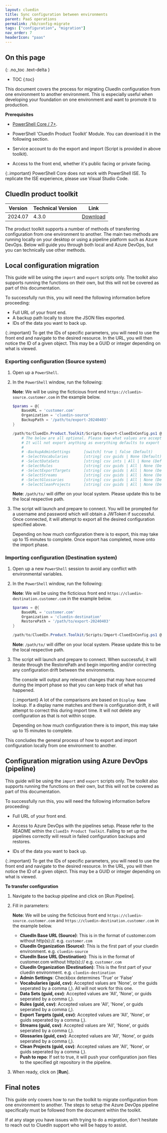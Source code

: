 ```yaml
---
layout: cluedin
title: Sync configuration between environments
parent: PaaS operations
permalink: /kb/config-migrate
tags: ["configuration", "migration"]
nav_order: 7
headerIcon: "paas"
---
```

## On this page
{: .no_toc .text-delta }
- TOC
{:toc}

This document covers the process for migrating CluedIn configuration from one environment to another environment. This is especially useful when developing your foundation on one environment and want to promote it to production.

**Prerequisites**

- [PowerShell Core / 7+](https://github.com/PowerShell/PowerShell).

- PowerShell 'CluedIn Product Toolkit' Module. You can download it in the following section.

- Service account to do the export and import (Script is provided in above toolkit).

- Access to the front end, whether it's public facing or private facing.

{:.important}
PowerShell Core does not work with PowerShell ISE. To replicate the ISE experience, please use Visual Studio Code.

## CluedIn product toolkit

|Version| Technical Version | Link|
|--|--|--|
|2024.07 | 4.3.0 | <a href="/assets/other/CluedIn.Product.Toolkit_0.9.29.zip" download>Download</a> |

The product toolkit supports a number of methods of transferring configuration from one environment to another. The main two methods are running locally on your desktop or using a pipeline platform such as Azure DevOps. Below will guide you through both local and Azure DevOps, but you can technically use other methods.

## Local configuration migration

This guide will be using the `import` and `export` scripts only. The toolkit also supports running the functions on their own, but this will not be covered as part of this documentation.

To successfully run this, you will need the following information before proceeding:
- Full URL of your front end.
- A backup path locally to store the JSON files exported.
- IDs of the data you want to back up.

{:.important}
To get the IDs of specific parameters, you will need to use the front end and navigate to the desired resource. In the URL, you will then notice the ID of a given object. This may be a GUID or integer depending on what is viewed.

### Exporting configuration (Source system)

1. Open up a `PowerShell`.
1. In the `PowerShell` window, run the following:

    **Note**: We will be using the ficticious front end `https://cluedin-source.customer.com` in the example below.

    ```powershell
    $params = @{
        BaseURL = 'customer.com'
        Organization = 'cluedin-source'
        BackupPath = '/path/to/export-20240403'
    }

    /path/to/CluedIn.Product.Toolkit/Scripts/Export-CluedInConfig.ps1 @params
        # The below are all optional. Please see what values are accepted below. If running without any of the below.
        # It will not export anything as everything defaults to export nothing.
        #
        # -BackupAdminSettings      [switch] true | false (Default)
        # -SelectVocabularies       [string] csv guids | None (Default)
        # -SelectDataSets           [string] csv ints | All | None (Default)
        # -SelectRules              [string] csv guids | All | None (Default)
        # -SelectExportTargets      [string] csv guids | All | None (Default)
        # -SelectStreams            [string] csv guids | All | None (Default)
        # -SelectGlossaries         [string] csv guids | All | None (Default)
        # -SelectCleanProjects      [string] csv guids | All | None (Default)
    ```

    **Note**: `/path/to/` will differ on your local system. Please update this to be the local respective path.

1. The script will launch and prepare to connect. You will be prompted for a username and password which will obtain a JWToken if successful. Once connected, it will attempt to export all the desired configuration specified above.

    Depending on how much configuration there is to export, this may take up to 15 minutes to complete. Once export has completed, move onto the import phase.

### Importing configuration (Destination system)

1. Open up a new `PowerShell` session to avoid any conflict with environmental variables.
1. In the `PowerShell` window, run the following:

    **Note**: We will be using the ficticious front end `https://cluedin-destination.customer.com` in the example below.

    ```powershell
    $params = @{
        BaseURL = 'customer.com'
        Organization = 'cluedin-destination'
        RestorePath = '/path/to/export-20240403'
    }

    /path/to/CluedIn.Product.Toolkit/Scripts/Import-CluedInConfig.ps1 @params
    ```

    **Note**: `/path/to/` will differ on your local system. Please update this to be the local respective path.

1. The script will launch and prepare to connect. When successful, it will iterate through the RestorePath and begin importing and/or correcting any configuration drift between the environments.

    The console will output any relevant changes that may have occurred during the import phase so that you can keep track of what has happened.

    {:.important}
    A lot of the comparisons are based on `Display Name` lookup. If a display name matches and there is configuration drift, it will attempt to correct this during import time.
    It will not delete any configuration as that is not within scope.

    Depending on how much configuration there is to import, this may take up to 15 minutes to complete.

This concludes the general process of how to export and import configuration locally from one environment to another.

## Configuration migration using Azure DevOps (pipeline)

This guide will be using the `import` and `export` scripts only. The toolkit also supports running the functions on their own, but this will not be covered as part of this documentation.

To successfully run this, you will need the following information before proceeding:

- Full URL of your front end.

- Access to Azure DevOps with the pipelines setup. Please refer to the README within the `CluedIn Product Toolkit`. Failing to set up the pipelines correctly will result in failed configuration backups and restores.

- IDs of the data you want to back up.

{:.important}
To get the IDs of specific parameters, you will need to use the front end and navigate to the desired resource. In the URL, you will then notice the ID of a given object. This may be a GUID or integer depending on what is viewed.

**To transfer configuration**

1. Navigate to the backup pipeline and click on [Run Pipeline].
1. Fill in parameters:

    **Note**: We will be using the ficticious front end `https://cluedin-source.customer.com` and `https://cluedin-destination.customer.com` in the example below.

    - **CluedIn Base URL (Source)**: This is in the format of customer.com without http(s)://.
    e.g. `customer.com`
    - **CluedIn Organization (Source)**: This is the first part of your cluedin environment.
    e.g. `cluedin-source`
    - **CluedIn Base URL (Destination)**: This is in the format of customer.com without http(s)://
    e.g. `customer.com`
    - **CluedIn Organization (Destination)**: This is the first part of your cluedin environment.
    e.g. `cluedin-destination`
    - **Admin Settings**: Checkbox determines 'True' or 'False'
    - **Vocabularies (guid, csv)**: Accepted values are 'None', or the guids seperated by a comma (,). All will not work for this one.
    - **Data Sets (guid, csv)**: Accepted values are 'All', 'None', or guids seperated by a comma (,).
    - **Rules (guid, csv)**: Accepted values are 'All', 'None', or guids seperated by a comma (,).
    - **Export Targets (guid, csv)**: Accepted values are 'All', 'None', or guids seperated by a comma (,).
    - **Streams (guid, csv)**: Accepted values are 'All', 'None', or guids seperated by a comma (,).
    - **Glossaries (guid, csv)**: Accepted values are 'All', 'None', or guids seperated by a comma (,).
    - **Clean Projects (guid, csv)**: Accepted values are 'All', 'None', or guids seperated by a comma (,).
    - **Push to repo**: If set to true, it will push your configuration json files to the specified git  repository in the pipeline.
1. When ready, click on [**Run**].

## Final notes

This guide only covers how to run the toolkit to migrate configuration from one environment to another. The steps to setup the Azure DevOps pipeline specifically must be followed from the document within the toolkit.

If at any stage you have issues with trying to do a migration, don't hesitate to reach out to CluedIn support who will be happy to assist.